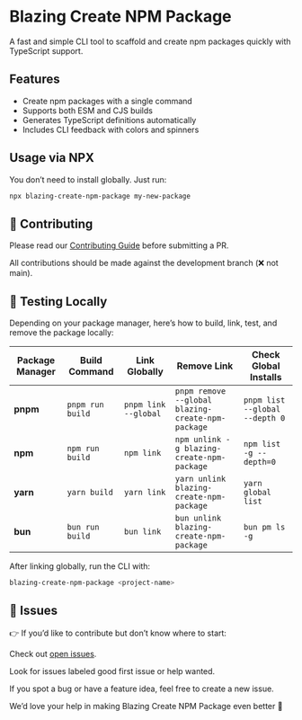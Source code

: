 # Blazing Create NPM Package

A fast and simple CLI tool to scaffold and create npm packages quickly with TypeScript support.

## Features

- Create npm packages with a single command
- Supports both ESM and CJS builds
- Generates TypeScript definitions automatically
- Includes CLI feedback with colors and spinners

## Usage via NPX

You don’t need to install globally. Just run:

```bash
npx blazing-create-npm-package my-new-package
```

## 🤝 Contributing

Please read our [Contributing Guide](https://github.com/Mr-emeka/blazing-create-npm-package/blob/main/CONTRIBUTING.md) before submitting a PR.

All contributions should be made against the development branch (❌ not main).

## 🧪 Testing Locally

Depending on your package manager, here’s how to build, link, test, and remove the package locally:

| Package Manager | Build Command    | Link Globally        | Remove Link                                       | Check Global Installs          |
| --------------- | ---------------- | -------------------- | ------------------------------------------------- | ------------------------------ |
| **pnpm**        | `pnpm run build` | `pnpm link --global` | `pnpm remove --global blazing-create-npm-package` | `pnpm list --global --depth 0` |
| **npm**         | `npm run build`  | `npm link`           | `npm unlink -g blazing-create-npm-package`        | `npm list -g --depth=0`        |
| **yarn**        | `yarn build`     | `yarn link`          | `yarn unlink blazing-create-npm-package`          | `yarn global list`             |
| **bun**         | `bun run build`  | `bun link`           | `bun unlink blazing-create-npm-package`           | `bun pm ls -g`                 |

After linking globally, run the CLI with:

```bash
blazing-create-npm-package <project-name>
```

## 🐛 Issues

👉 If you’d like to contribute but don’t know where to start:

Check out [open issues](https://github.com/Mr-emeka/blazing-create-npm-package/issues).

Look for issues labeled good first issue or help wanted.

If you spot a bug or have a feature idea, feel free to create a new issue.

We’d love your help in making Blazing Create NPM Package even better 🚀
